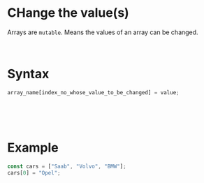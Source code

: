 # CHange the value(s)

Arrays are `mutable`. Means the values of an array can be changed.

&nbsp;

# Syntax

```js
array_name[index_no_whose_value_to_be_changed] = value;
```

&nbsp;

&nbsp;

# Example

```js
const cars = ["Saab", "Volvo", "BMW"];
cars[0] = "Opel";
```

&nbsp;

&nbsp;

&nbsp;

&nbsp;

&nbsp;

&nbsp;

&nbsp;
